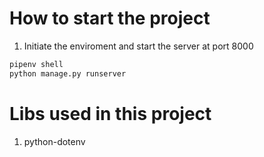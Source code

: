 # How to start the project

1. Initiate the enviroment and start the server at port 8000

```bash
pipenv shell
python manage.py runserver
```

# Libs used in this project

1. python-dotenv
